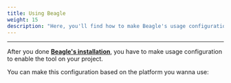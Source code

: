 ```yaml
---
title: Using Beagle
weight: 15
description: "Here, you'll find how to make Beagle's usage configuration for your project."
---
```


---

After you done [**Beagle's installation**](/get-started/installing-beagle/), you have to make usage configuration to enable the tool on your project.

You can make this configuration based on the platform you wanna use:

